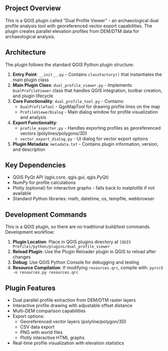 
## Project Overview

This is a QGIS plugin called "Dual Profile Viewer" - an archaeological dual profile analysis tool with georeferenced vector export capabilities. The plugin creates parallel elevation profiles from DEM/DTM data for archaeological analysis.

## Architecture

The plugin follows the standard QGIS Python plugin structure:

1. **Entry Point**: `__init__.py` - Contains `classFactory()` that instantiates the main plugin class
2. **Main Plugin Class**: `dual_profile_viewer.py` - Implements `DualProfileViewer` class that handles QGIS integration, toolbar creation, and plugin lifecycle
3. **Core Functionality**: `dual_profile_tool.py` - Contains:
   - `DualProfileTool` - QgsMapTool for drawing profile lines on the map
   - `ProfileViewerDialog` - Main dialog window for profile visualization and analysis
4. **Export Functionality**: 
   - `profile_exporter.py` - Handles exporting profiles as georeferenced vectors (polylines/polygons/3D)
   - `vector_export_dialog.py` - UI dialog for vector export options
5. **Plugin Metadata**: `metadata.txt` - Contains plugin information, version, and description

## Key Dependencies

- QGIS PyQt API (qgis.core, qgis.gui, qgis.PyQt)
- NumPy for profile calculations
- Plotly (optional) for interactive graphs - falls back to matplotlib if not available
- Standard Python libraries: math, datetime, os, tempfile, webbrowser

## Development Commands

This is a QGIS plugin, so there are no traditional build/test commands. Development workflow:

1. **Plugin Location**: Place in QGIS plugins directory at `[QGIS Profile]/python/plugins/dual_profile_viewer`
2. **Reload Plugin**: Use the Plugin Reloader plugin in QGIS to reload after changes
3. **Debug**: Use QGIS Python Console for debugging and testing
4. **Resource Compilation**: If modifying `resources.qrc`, compile with: `pyrcc5 -o resources.py resources.qrc`

## Plugin Features

- Dual parallel profile extraction from DEM/DTM raster layers
- Interactive profile drawing with adjustable offset distance
- Multi-DEM comparison capabilities
- Export options:
  - Georeferenced vector layers (polyline/polygon/3D)
  - CSV data export
  - PNG with world files
  - Plotly interactive HTML graphs
- Real-time profile visualization with elevation statistics